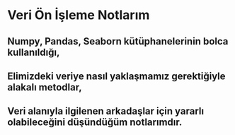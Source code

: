 # Veri Ön İşleme Notlarım

## Numpy, Pandas, Seaborn kütüphanelerinin bolca kullanıldığı,
## Elimizdeki veriye nasıl yaklaşmamız gerektiğiyle alakalı metodlar,
## Veri alanıyla ilgilenen arkadaşlar için yararlı olabileceğini düşündüğüm notlarımdır. 
